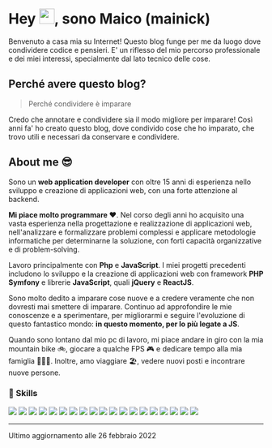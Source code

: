 # Hey <img src="https://raw.githubusercontent.com/MartinHeinz/MartinHeinz/master/wave.gif" width="30px" class="inline m-0" />, sono Maico (mainick)

Benvenuto a casa mia su Internet! Questo blog funge per me da luogo dove condividere codice e pensieri. E' un riflesso del mio
percorso professionale e dei miei interessi, specialmente dal lato tecnico delle cose.

## Perché avere questo blog?

> Perché condividere è imparare

Credo che annotare e condividere sia il modo migliore per imparare! Così anni fa' ho creato questo blog, dove condivido
cose che ho imparato, che trovo utili e necessari da conservare e condividere.

## About me 😎

Sono un **web application developer** con oltre 15 anni di esperienza nello sviluppo e creazione di applicazioni web,
con una forte attenzione al backend.

**Mi piace molto programmare ❤**. Nel corso degli anni ho acquisito una vasta esperienza nella progettazione e realizzazione di applicazioni web,
nell'analizzare e formalizzare problemi complessi e applicare metodologie informatiche per determinarne la soluzione,
con forti capacità organizzative e di problem-solving.

Lavoro principalmente con **Php** e **JavaScript**. I miei progetti precedenti includono lo sviluppo e
la creazione di applicazioni web con framework **PHP Symfony** e librerie **JavaScript**, quali **jQuery** e **ReactJS**.

Sono molto dedito a imparare cose nuove e a credere veramente che non dovresti mai smettere di imparare. Continuo ad approfondire le mie conoscenze
e a sperimentare, per migliorarmi e seguire l'evoluzione di questo fantastico mondo: **in questo momento, per lo più legate a JS**.

Quando sono lontano dal mio pc di lavoro, mi piace andare in giro con la mia mountain bike 🚲, giocare a qualche FPS 🎮
e dedicare tempo alla mia famiglia 👨‍👩‍👦. Inoltre, amo viaggiare 🏖️, vedere nuovi posti e incontrare nuove persone.

### 💼 Skills

![](https://img.shields.io/badge/Code-Symfony-informational?style=flat&logo=symfony&logoColor=white&color=337ab7)
![](https://img.shields.io/badge/Code-Php-informational?style=flat&logo=php&logoColor=white&color=337ab7)
![](https://img.shields.io/badge/Code-JavaScript-informational?style=flat&logo=JavaScript&logoColor=white&color=337ab7)
![](https://img.shields.io/badge/Code-React-informational?style=flat&logo=react&logoColor=white&color=337ab7)
![](https://img.shields.io/badge/Code-jQuery-informational?style=flat&logo=jQuery&logoColor=white&color=337ab7)
![](https://img.shields.io/badge/Code-Redux-informational?style=flat&logo=Redux&logoColor=white&color=337ab7)
![](https://img.shields.io/badge/Code-MySQL-informational?style=flat&logo=MySQL&logoColor=white&color=337ab7)
![](https://img.shields.io/badge/Style-CSS-informational?style=flat&logo=css3&logoColor=white&color=337ab7)
![](https://img.shields.io/badge/Style-Tailwind-informational?style=flat&logo=Tailwind-CSS&logoColor=white&color=337ab7)
![](https://img.shields.io/badge/Style-Stylus-informational?style=flat&logo=Stylus&logoColor=white&color=337ab7)
![](https://img.shields.io/badge/Tools-Docker-informational?style=flat&logo=docker&logoColor=white&color=337ab7)
![](https://img.shields.io/badge/Tools-NGINX-informational?style=flat&logo=nginx&logoColor=white&color=337ab7)
![](https://img.shields.io/badge/Tools-NPM-informational?style=flat&logo=npm&logoColor=white&color=337ab7)
![](https://img.shields.io/badge/Tools-Yarn-informational?style=flat&logo=yarn&logoColor=white&color=337ab7)
![](https://img.shields.io/badge/Tools-Postman-informational?style=flat&logo=Postman&logoColor=white&color=337ab7)
![](https://img.shields.io/badge/Tools-GitHub-informational?style=flat&logo=GitHub&logoColor=white&color=337ab7)
![](https://img.shields.io/badge/Tools-GitLab-informational?style=flat&logo=GitLab&logoColor=white&color=337ab7)
![](https://img.shields.io/badge/Tools-Bitbucket-informational?style=flat&logo=Bitbucket&logoColor=white&color=337ab7)
![](https://img.shields.io/badge/Tools-Jira-informational?style=flat&logo=Jira-Software&logoColor=white&color=337ab7)

---

Ultimo aggiornamento alle 26 febbraio 2022
